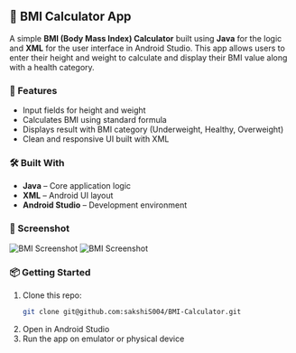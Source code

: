 
## 🧮 BMI Calculator App

A simple **BMI (Body Mass Index) Calculator** built using **Java** for the logic and **XML** for the user interface in Android Studio. This app allows users to enter their height and weight to calculate and display their BMI value along with a health category.

### 🚀 Features
- Input fields for height and weight
- Calculates BMI using standard formula
- Displays result with BMI category (Underweight, Healthy, Overweight)
- Clean and responsive UI built with XML

### 🛠️ Built With
- **Java** – Core application logic
- **XML** – Android UI layout
- **Android Studio** – Development environment

### 📱 Screenshot
![BMI Screenshot](images/bmi1.png)
![BMI Screenshot](images/bmi2.png)

### 📦 Getting Started
1. Clone this repo:
   ```bash
   git clone git@github.com:sakshiS004/BMI-Calculator.git
   ```
2. Open in Android Studio
3. Run the app on emulator or physical device

